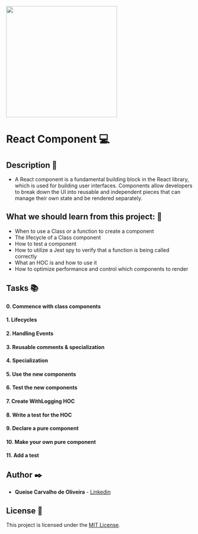 <img src="https://github.com/Qcarvalhooliveira/holbertonschool-web_react/tree/master/React_component/image" idth="1000" height="300">

# **React Component** :computer:

## **Description** :speech_balloon:

* A React component is a fundamental building block in the React library, which is used for building user interfaces. Components allow developers to break down the UI into reusable and independent pieces that can manage their own state and be rendered separately.

## **What we should learn from this project:** :bookmark_tabs:

* When to use a Class or a function to create a component
* The lifecycle of a Class component
* How to test a component
* How to utilize a Jest spy to verify that a function is being called correctly
* What an HOC is and how to use it
* How to optimize performance and control which components to render


## **Tasks** :books:

#### **0. Commence with class components**

#### **1. Lifecycles**

#### **2. Handling Events**

#### **3. Reusable comments & specialization**

#### **4. Specialization**

#### **5. Use the new components**

#### **6. Test the new components**

#### **7. Create WithLogging HOC**

#### **8. Write a test for the HOC**

#### **9. Declare a pure component**

#### **10. Make your own pure component**

#### **11. Add a test**


## **Author** :black_nib:

* **Queise Carvalho de Oliveira** - [Linkedin](https://www.linkedin.com/in/queise-carvalho-de-oliveira-50359749/)


## License :page_with_curl:
This project is licensed under the [MIT License](https://opensource.org/license/mit/).


